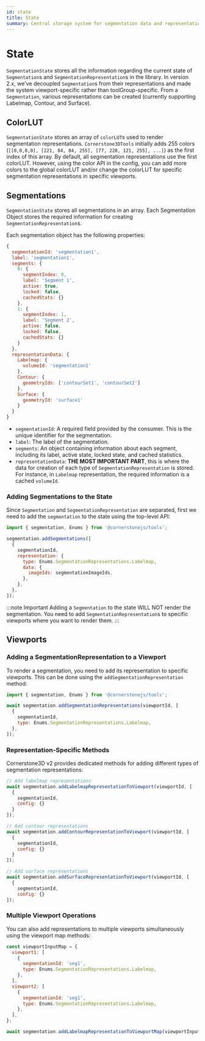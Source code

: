 ```yaml
---
id: state
title: State
summary: Central storage system for segmentation data and representations, managing color lookup tables and viewport-specific rendering configurations
---
```


# State

`SegmentationState` stores all the information regarding the current state of `Segmentation`s and `SegmentationRepresentation`s in the library. In version 2.x, we've decoupled `Segmentation`s from their representations and made the system viewport-specific rather than toolGroup-specific. From a `Segmentation`, various representations can be created (currently supporting Labelmap, Contour, and Surface).

## ColorLUT

`SegmentationState` stores an array of `colorLUT`s used to render segmentation representations. `Cornerstone3DTools` initially adds 255 colors (`[[0,0,0,0], [221, 84, 84, 255], [77, 228, 121, 255], ...]`) as the first index of this array. By default, all segmentation representations use the first colorLUT. However, using the color API in the config, you can add more colors to the global colorLUT and/or change the colorLUT for specific segmentation representations in specific viewports.

## Segmentations

`SegmentationState` stores all segmentations in an array. Each Segmentation Object stores the required information for creating `SegmentationRepresentation`s.

Each segmentation object has the following properties:

```js
{
  segmentationId: 'segmentation1',
  label: 'segmentation1',
  segments: {
    0: {
      segmentIndex: 0,
      label: 'Segment 1',
      active: true,
      locked: false,
      cachedStats: {}
    },
    1: {
      segmentIndex: 1,
      label: 'Segment 2',
      active: false,
      locked: false,
      cachedStats: {}
    }
  },
  representationData: {
    Labelmap: {
      volumeId: 'segmentation1'
    },
    Contour: {
      geometryIds: ['contourSet1', 'contourSet2']
    },
    Surface: {
      geometryId: 'surface1'
    }
  }
}
```

- `segmentationId`: A required field provided by the consumer. This is the unique identifier for the segmentation.
- `label`: The label of the segmentation.
- `segments`: An object containing information about each segment, including its label, active state, locked state, and cached statistics.
- `representationData`: **THE MOST IMPORTANT PART**, this is where the data for creation of each type of `SegmentationRepresentation` is stored. For instance, in `Labelmap` representation, the required information is a cached `volumeId`.

### Adding Segmentations to the State

Since `Segmentation` and `SegmentationRepresentation` are separated, first we need to add the `segmentation` to the state using the top-level API:

```js
import { segmentation, Enums } from '@cornerstonejs/tools';

segmentation.addSegmentations([
  {
    segmentationId,
    representation: {
      type: Enums.SegmentationRepresentations.Labelmap,
      data: {
        imageIds: segmentationImageIds,
      },
    },
  },
]);
```

:::note Important
Adding a `Segmentation` to the state WILL NOT render the segmentation. You need to add `SegmentationRepresentation`s to specific viewports where you want to render them.
:::

## Viewports

### Adding a SegmentationRepresentation to a Viewport

To render a segmentation, you need to add its representation to specific viewports. This can be done using the `addSegmentationRepresentation` method:

```js
import { segmentation, Enums } from '@cornerstonejs/tools';

await segmentation.addSegmentationRepresentations(viewportId, [
  {
    segmentationId,
    type: Enums.SegmentationRepresentations.Labelmap,
  },
]);
```

### Representation-Specific Methods

Cornerstone3D v2 provides dedicated methods for adding different types of segmentation representations:

```js
// Add labelmap representations
await segmentation.addLabelmapRepresentationToViewport(viewportId, [
  {
    segmentationId,
    config: {}
  }
]);

// Add contour representations
await segmentation.addContourRepresentationToViewport(viewportId, [
  {
    segmentationId,
    config: {}
  }
]);

// Add surface representations
await segmentation.addSurfaceRepresentationToViewport(viewportId, [
  {
    segmentationId,
    config: {}
]);
```

### Multiple Viewport Operations

You can also add representations to multiple viewports simultaneously using the viewport map methods:

```js
const viewportInputMap = {
  viewport1: [
    {
      segmentationId: 'seg1',
      type: Enums.SegmentationRepresentations.Labelmap,
    },
  ],
  viewport2: [
    {
      segmentationId: 'seg1',
      type: Enums.SegmentationRepresentations.Labelmap,
    },
  ],
};

await segmentation.addLabelmapRepresentationToViewportMap(viewportInputMap);
```
